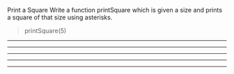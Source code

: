 Print a Square
Write a function printSquare which is given a size and prints a square of that size using asterisks.

> printSquare(5)
*****
*****
*****
*****
*****

